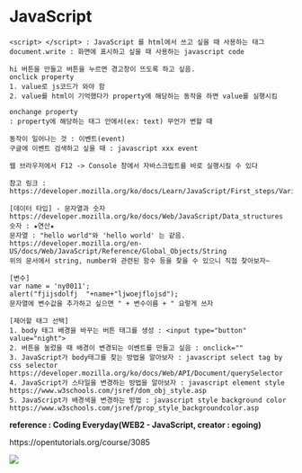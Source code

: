 # JavaScript
```
<script> </script> : JavaScript 를 html에서 쓰고 싶을 때 사용하는 태그
document.write : 화면에 표시하고 싶을 때 사용하는 javascript code

hi 버튼을 만들고 버튼을 누르면 경고창이 뜨도록 하고 싶음.
onclick property
1. value로 js코드가 와야 함
2. value를 html이 기억했다가 property에 해당하는 동작을 하면 value를 실행시킴

onchange property
: property에 해당하는 태그 안에서(ex: text) 무언가 변할 때

동작이 일어나는 것 : 이벤트(event)
구글에 이벤트 검색하고 싶을 때 : javascript xxx event

웹 브라우저에서 F12 -> Console 창에서 자바스크립트를 바로 실행시킬 수 있다

참고 링크 : https://developer.mozilla.org/ko/docs/Learn/JavaScript/First_steps/Variables

[데이터 타입] - 문자열과 숫자
https://developer.mozilla.org/ko/docs/Web/JavaScript/Data_structures
숫자 : ★연산★  
문자열 : "hello world"와 'hello world' 는 같음.
https://developer.mozilla.org/en-US/docs/Web/JavaScript/Reference/Global_Objects/String
위의 문서에서 string, number와 관련된 함수 등을 찾을 수 있으니 직접 찾아보자~

[변수]
var name = 'ny0011';
alert("fjijsdolfj  "+name+"ljwoejflojsd");
문자열에 변수값을 추가하고 싶으면 " + 변수이름 + " 요렇게 쓰자

[제어할 태그 선택]
1. body 태그 배경을 바꾸는 버튼 태그를 생성 : <input type="button" value="night">
2. 버튼을 눌렀을 때 배경이 변경되는 이벤트를 만들고 싶음 : onclick=""
3. JavaScript가 body태그를 찾는 방법을 알아보자 : javascript select tag by css selector
https://developer.mozilla.org/ko/docs/Web/API/Document/querySelector
4. JavaScript가 스타일을 변경하는 방법을 알아보자 : javascript element style
https://www.w3schools.com/jsref/dom_obj_style.asp
5. JavaScript가 배경색을 변경하는 방법 : javascript style background color
https://www.w3schools.com/jsref/prop_style_backgroundcolor.asp

```
<strong>reference : Coding Everyday(WEB2 - JavaScript, creator : egoing)</strong>
<p>
https://opentutorials.org/course/3085
</p>
<img src="https://s3-ap-northeast-2.amazonaws.com/opentutorials-user-file/module/3129/7333.jpg"></a>
